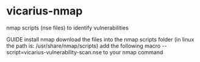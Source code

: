 # vicarius-nmap
nmap scripts (nse files) to identify vulnerabilities

GUIDE
install nmap
download the files into the nmap scripts folder (in linux the path is: /usr/share/nmap/scripts)
add the following macro --script=vicarius-vulnerability-scan.nse to your nmap command
